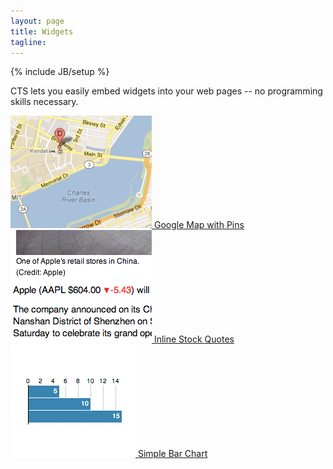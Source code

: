```yaml
---
layout: page
title: Widgets
tagline:
---
```

{% include JB/setup %}

<p class="intro">CTS lets you easily embed widgets into your web pages -- no
programming skills necessary.</p>

<div class="widgets">
  <div class="widget">
    <a class="image" href="/widgets/google-map/">
      <img src="/images/widgets/google-map.png" />
    </a>
    <a class="caption" href="/widgets/google-map/">Google Map with Pins</a>
  </div>

  <div class="widget">
    <a class="image" href="/widgets/stock/">
      <img src="/images/widgets/stock-symbol.png" />
    </a>
    <a class="caption" href="/widgets/stock/">Inline Stock Quotes</a>
  </div>

  <div class="widget">
    <a class="image" href="/widgets/barchart/">
      <img src="/images/widgets/barchart.png" />
    </a>
    <a class="caption" href="/widgets/barchart/">Simple Bar Chart</a>
  </div>


</div>


<script>
$(function() {
  SelectPage("PageWidgets");
});
</script>
